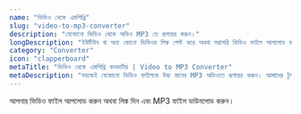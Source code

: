 ```yaml
---
name: "ভিডিও থেকে এমপিথ্রি"
slug: "video-to-mp3-converter"
description: "যেকোনো ভিডিও থেকে অডিও MP3 তে রূপান্তর করুন।"
longDescription: "ইউটিউব বা অন্য কোনো ভিডিওর লিঙ্ক পেস্ট করে অথবা সরাসরি ভিডিও ফাইল আপলোড করে সেটিকে উচ্চ মানের MP3 অডিও ফাইলে রূপান্তর করুন এবং ডাউনলোড করুন।"
category: "Converter"
icon: "clapperboard"
metaTitle: "ভিডিও থেকে এমপিথ্রি কনভার্টার | Video to MP3 Converter"
metaDescription: "সহজেই যেকোনো ভিডিও ফাইলকে উচ্চ মানের MP3 অডিওতে রূপান্তর করুন। আমাদের টুলটি দ্রুত, বিনামূল্যে এবং ব্যবহার করা সহজ।"
---
```

আপনার ভিডিও ফাইল আপলোড করুন অথবা লিঙ্ক দিন এবং MP3 ফাইল ডাউনলোড করুন।
